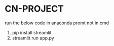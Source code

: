 # CN-PROJECT
run the below code in anaconda promt not in cmd
1. pip install streamlit
2. streamlit run app.py
